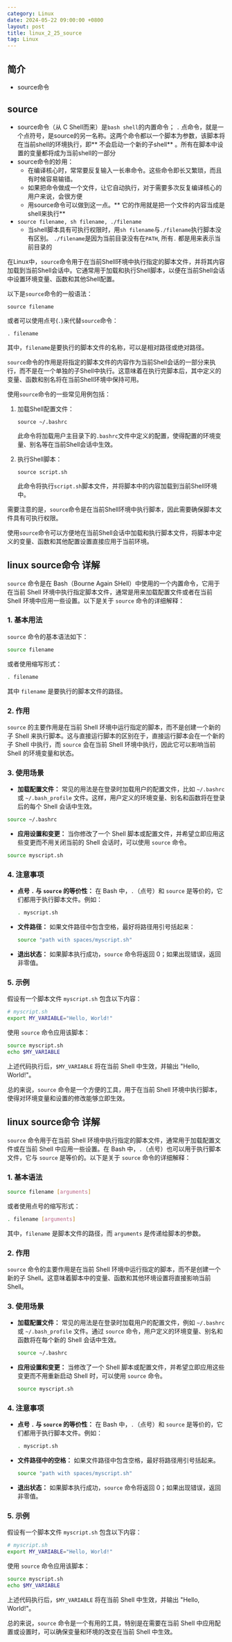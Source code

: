 ```yaml
---
category: Linux
date: 2024-05-22 09:00:00 +0800
layout: post
title: linux_2_25_source
tag: Linux
---
```

## 简介

+ source命令

## source  

+ source命令（从 C Shell而来）是`bash shell`的内置命令； `.` 点命令，就是一个点符号，是source的另一名称。这两个命令都以一个脚本为参数，该脚本将在当前shell的环境执行，即** 不会启动一个新的子shell** 。所有在脚本中设置的变量都将成为当前shell的一部分
+ source命令的妙用：
  + 在编译核心时，常常要反复输入一长串命令。这些命令即长又繁琐，而且有时候容易输错。
  + 如果把命令做成一个文件，让它自动执行，对于需要多次反复编译核心的用户来说，会很方便
  + 用source命令可以做到这一点。** 它的作用就是把一个文件的内容当成是shell来执行** 
+ `source filename, sh filename, ./filename`
  + 当shell脚本具有可执行权限时，用`sh filename`与`./filename`执行脚本没有区别。 `./filename`是因为当前目录没有在`PATH`, 所有`.` 都是用来表示当前目录的

在Linux中，`source`命令用于在当前Shell环境中执行指定的脚本文件，并将其内容加载到当前Shell会话中。它通常用于加载和执行Shell脚本，以便在当前Shell会话中设置环境变量、函数和其他Shell配置。

以下是`source`命令的一般语法：

```
source filename
```

或者可以使用点号(`.`)来代替`source`命令：

```
. filename
```

其中，`filename`是要执行的脚本文件的名称，可以是相对路径或绝对路径。

`source`命令的作用是将指定的脚本文件的内容作为当前Shell会话的一部分来执行，而不是在一个单独的子Shell中执行。这意味着在执行完脚本后，其中定义的变量、函数和别名将在当前Shell环境中保持可用。

使用`source`命令的一些常见用例包括：

1. 加载Shell配置文件：
   ```
   source ~/.bashrc
   ```

   此命令将加载用户主目录下的`.bashrc`文件中定义的配置，使得配置的环境变量、别名等在当前Shell会话中生效。

2. 执行Shell脚本：
   ```
   source script.sh
   ```

   此命令将执行`script.sh`脚本文件，并将脚本中的内容加载到当前Shell环境中。

需要注意的是，`source`命令是在当前Shell环境中执行脚本，因此需要确保脚本文件具有可执行权限。

使用`source`命令可以方便地在当前Shell会话中加载和执行脚本文件，将脚本中定义的变量、函数和其他配置设置直接应用于当前环境。

## linux source命令 详解

`source` 命令是在 Bash（Bourne Again SHell）中使用的一个内置命令，它用于在当前 Shell 环境中执行指定脚本文件，通常是用来加载配置文件或者在当前 Shell 环境中应用一些设置。以下是关于 `source` 命令的详细解释：

### 1. 基本用法

`source` 命令的基本语法如下：

```bash
source filename
```

或者使用缩写形式：

```bash
. filename
```

其中 `filename` 是要执行的脚本文件的路径。

### 2. 作用

`source` 的主要作用是在当前 Shell 环境中运行指定的脚本，而不是创建一个新的子 Shell 来执行脚本。这与直接运行脚本的区别在于，直接运行脚本会在一个新的子 Shell 中执行，而 `source` 会在当前 Shell 环境中执行，因此它可以影响当前 Shell 的环境变量和状态。

### 3. 使用场景

- **加载配置文件：** 常见的用法是在登录时加载用户的配置文件，比如 `~/.bashrc` 或 `~/.bash_profile` 文件。这样，用户定义的环境变量、别名和函数将在登录后的每个 Shell 会话中生效。

```bash
source ~/.bashrc
```

- **应用设置和变更：** 当你修改了一个 Shell 脚本或配置文件，并希望立即应用这些变更而不用关闭当前的 Shell 会话时，可以使用 `source` 命令。

```bash
source myscript.sh
```

### 4. 注意事项

- **点号 `.` 与 `source` 的等价性：** 在 Bash 中，`.`（点号）和 `source` 是等价的，它们都用于执行脚本文件。例如：

  ```bash
  . myscript.sh
  ```

- **文件路径：** 如果文件路径中包含空格，最好将路径用引号括起来：

  ```bash
  source "path with spaces/myscript.sh"
  ```

- **退出状态：** 如果脚本执行成功，`source` 命令将返回 0；如果出现错误，返回非零值。

### 5. 示例

假设有一个脚本文件 `myscript.sh` 包含以下内容：

```bash
# myscript.sh
export MY_VARIABLE="Hello, World!"
```

使用 `source` 命令应用该脚本：

```bash
source myscript.sh
echo $MY_VARIABLE
```

上述代码执行后，`$MY_VARIABLE` 将在当前 Shell 中生效，并输出 "Hello, World!"。

总的来说，`source` 命令是一个方便的工具，用于在当前 Shell 环境中执行脚本，使得对环境变量和设置的修改能够立即生效。

## linux source命令 详解

`source` 命令用于在当前 Shell 环境中执行指定的脚本文件，通常用于加载配置文件或在当前 Shell 中应用一些设置。在 Bash 中，`.`（点号）也可以用于执行脚本文件，它与 `source` 是等价的。以下是关于 `source` 命令的详细解释：

### 1. 基本语法

```bash
source filename [arguments]
```

或者使用点号的缩写形式：

```bash
. filename [arguments]
```

其中，`filename` 是脚本文件的路径，而 `arguments` 是传递给脚本的参数。

### 2. 作用

`source` 命令的主要作用是在当前 Shell 环境中运行指定的脚本，而不是创建一个新的子 Shell。这意味着脚本中的变量、函数和其他环境设置将直接影响当前 Shell。

### 3. 使用场景

- **加载配置文件：** 常见的用法是在登录时加载用户的配置文件，例如 `~/.bashrc` 或 `~/.bash_profile` 文件。通过 `source` 命令，用户定义的环境变量、别名和函数将在每个新的 Shell 会话中生效。

    ```bash
    source ~/.bashrc
    ```

- **应用设置和变更：** 当修改了一个 Shell 脚本或配置文件，并希望立即应用这些变更而不用重新启动 Shell 时，可以使用 `source` 命令。

    ```bash
    source myscript.sh
    ```

### 4. 注意事项

- **点号 `.` 与 `source` 的等价性：** 在 Bash 中，`.`（点号）和 `source` 是等价的，它们都用于执行脚本文件。例如：

    ```bash
    . myscript.sh
    ```

- **文件路径中的空格：** 如果文件路径中包含空格，最好将路径用引号括起来。

    ```bash
    source "path with spaces/myscript.sh"
    ```

- **退出状态：** 如果脚本执行成功，`source` 命令将返回 0；如果出现错误，返回非零值。

### 5. 示例

假设有一个脚本文件 `myscript.sh` 包含以下内容：

```bash
# myscript.sh
export MY_VARIABLE="Hello, World!"
```

使用 `source` 命令应用该脚本：

```bash
source myscript.sh
echo $MY_VARIABLE
```

上述代码执行后，`$MY_VARIABLE` 将在当前 Shell 中生效，并输出 "Hello, World!"。

总的来说，`source` 命令是一个有用的工具，特别是在需要在当前 Shell 中应用配置或设置时，可以确保变量和环境的改变在当前 Shell 中生效。